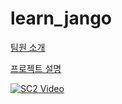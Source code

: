 # learn_jango

<a href="https://github.com/SolbiChoi/learn_jango/tree/master/teams_des">팀원 소개</a>

<a href="https://github.com/SolbiChoi/learn_jango/tree/master/project_desc">프로젝트 설명</a>

[![SC2 Video](https://img.youtube.com/vi/p70Zis63m28/0.jpg)](https://www.youtube.com/watch?v=p70Zis63m28)
